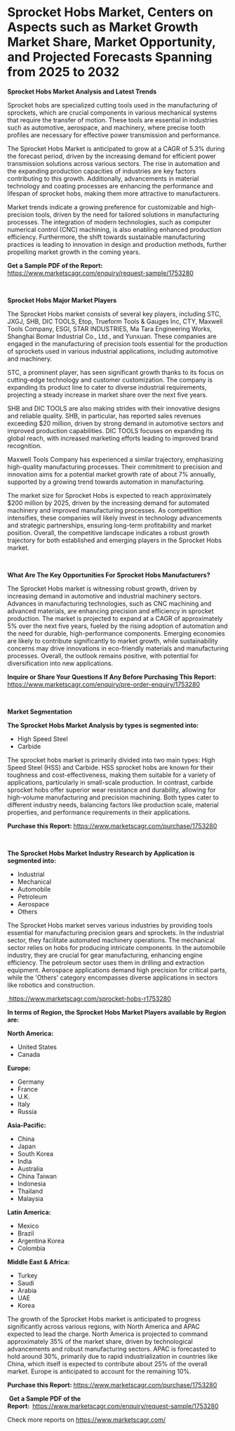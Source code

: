 <p><h1>Sprocket Hobs Market, Centers on Aspects such as Market Growth Market Share, Market Opportunity, and Projected Forecasts Spanning from 2025 to 2032</h1></p><p><strong>Sprocket Hobs Market Analysis and Latest Trends</strong></p>
<p><p>Sprocket hobs are specialized cutting tools used in the manufacturing of sprockets, which are crucial components in various mechanical systems that require the transfer of motion. These tools are essential in industries such as automotive, aerospace, and machinery, where precise tooth profiles are necessary for effective power transmission and performance.</p><p>The Sprocket Hobs Market is anticipated to grow at a CAGR of 5.3% during the forecast period, driven by the increasing demand for efficient power transmission solutions across various sectors. The rise in automation and the expanding production capacities of industries are key factors contributing to this growth. Additionally, advancements in material technology and coating processes are enhancing the performance and lifespan of sprocket hobs, making them more attractive to manufacturers.</p><p>Market trends indicate a growing preference for customizable and high-precision tools, driven by the need for tailored solutions in manufacturing processes. The integration of modern technologies, such as computer numerical control (CNC) machining, is also enabling enhanced production efficiency. Furthermore, the shift towards sustainable manufacturing practices is leading to innovation in design and production methods, further propelling market growth in the coming years.</p></p>
<p><strong>Get a Sample PDF of the Report:&nbsp;</strong> <a href="https://www.marketscagr.com/enquiry/request-sample/1753280?utm_campaign=2882&utm_medium=2&utm_source=Github&utm_content=ia&utm_term=09042025&utm_id=sprocket-hobs">https://www.marketscagr.com/enquiry/request-sample/1753280</a></p>
<p>&nbsp;</p>
<p><strong>Sprocket Hobs Major Market Players</strong></p>
<p><p>The Sprocket Hobs market consists of several key players, including STC, JXGJ, SHB, DIC TOOLS, Etop, Trueform Tools & Gauges Inc, CTY, Maxwell Tools Company, ESGI, STAR INDUSTRIES, Ma Tara Engineering Works, Shanghai Bomar Industrial Co., Ltd., and Yunxuan. These companies are engaged in the manufacturing of precision tools essential for the production of sprockets used in various industrial applications, including automotive and machinery.</p><p>STC, a prominent player, has seen significant growth thanks to its focus on cutting-edge technology and customer customization. The company is expanding its product line to cater to diverse industrial requirements, projecting a steady increase in market share over the next five years.</p><p>SHB and DIC TOOLS are also making strides with their innovative designs and reliable quality. SHB, in particular, has reported sales revenues exceeding $20 million, driven by strong demand in automotive sectors and improved production capabilities. DIC TOOLS focuses on expanding its global reach, with increased marketing efforts leading to improved brand recognition.</p><p>Maxwell Tools Company has experienced a similar trajectory, emphasizing high-quality manufacturing processes. Their commitment to precision and innovation aims for a potential market growth rate of about 7% annually, supported by a growing trend towards automation in manufacturing.</p><p>The market size for Sprocket Hobs is expected to reach approximately $200 million by 2025, driven by the increasing demand for automated machinery and improved manufacturing processes. As competition intensifies, these companies will likely invest in technology advancements and strategic partnerships, ensuring long-term profitability and market position. Overall, the competitive landscape indicates a robust growth trajectory for both established and emerging players in the Sprocket Hobs market.</p></p>
<p>&nbsp;</p>
<p><strong>What Are The Key Opportunities For Sprocket Hobs Manufacturers?</strong></p>
<p><p>The Sprocket Hobs market is witnessing robust growth, driven by increasing demand in automotive and industrial machinery sectors. Advances in manufacturing technologies, such as CNC machining and advanced materials, are enhancing precision and efficiency in sprocket production. The market is projected to expand at a CAGR of approximately 5% over the next five years, fueled by the rising adoption of automation and the need for durable, high-performance components. Emerging economies are likely to contribute significantly to market growth, while sustainability concerns may drive innovations in eco-friendly materials and manufacturing processes. Overall, the outlook remains positive, with potential for diversification into new applications.</p></p>
<p><strong>Inquire or Share Your Questions If Any Before Purchasing This Report:</strong> <a href="https://www.marketscagr.com/enquiry/pre-order-enquiry/1753280?utm_campaign=2882&utm_medium=2&utm_source=Github&utm_content=ia&utm_term=09042025&utm_id=sprocket-hobs">https://www.marketscagr.com/enquiry/pre-order-enquiry/1753280</a></p>
<p>&nbsp;</p>
<p><strong>Market Segmentation</strong></p>
<p><strong>The Sprocket Hobs Market Analysis by types is segmented into:</strong></p>
<p><ul><li>High Speed Steel</li><li>Carbide</li></ul></p>
<p><p>The sprocket hobs market is primarily divided into two main types: High Speed Steel (HSS) and Carbide. HSS sprocket hobs are known for their toughness and cost-effectiveness, making them suitable for a variety of applications, particularly in small-scale production. In contrast, carbide sprocket hobs offer superior wear resistance and durability, allowing for high-volume manufacturing and precision machining. Both types cater to different industry needs, balancing factors like production scale, material properties, and performance requirements in their applications.</p></p>
<p><strong>Purchase this Report:&nbsp;</strong><a href="https://www.marketscagr.com/purchase/1753280?utm_campaign=2882&utm_medium=2&utm_source=Github&utm_content=ia&utm_term=09042025&utm_id=sprocket-hobs">https://www.marketscagr.com/purchase/1753280</a></p>
<p>&nbsp;</p>
<p><strong>The Sprocket Hobs Market Industry Research by Application is segmented into:</strong></p>
<p><ul><li>Industrial</li><li>Mechanical</li><li>Automobile</li><li>Petroleum</li><li>Aerospace</li><li>Others</li></ul></p>
<p><p>The Sprocket Hobs market serves various industries by providing tools essential for manufacturing precision gears and sprockets. In the industrial sector, they facilitate automated machinery operations. The mechanical sector relies on hobs for producing intricate components. In the automobile industry, they are crucial for gear manufacturing, enhancing engine efficiency. The petroleum sector uses them in drilling and extraction equipment. Aerospace applications demand high precision for critical parts, while the 'Others' category encompasses diverse applications in sectors like robotics and construction.</p></p>
<p><a href="https://www.marketscagr.com/sprocket-hobs-r1753280?utm_campaign=2882&utm_medium=2&utm_source=Github&utm_content=ia&utm_term=09042025&utm_id=sprocket-hobs">&nbsp;https://www.marketscagr.com/sprocket-hobs-r1753280</a></p>
<p><strong>In terms of Region, the Sprocket Hobs Market Players available by Region are:</strong></p>
<p>
    <p> <strong> North America: </strong>
        <ul>
            <li>United States</li>
            <li>Canada</li>
        </ul>
        </p> 
    <p> <strong> Europe: </strong>
        <ul>
            <li>Germany</li>
            <li>France</li>
            <li>U.K.</li>
            <li>Italy</li>
            <li>Russia</li>
        </ul>
        </p> 
    <p> <strong> Asia-Pacific: </strong>
        <ul>
            <li>China</li>
            <li>Japan</li>
            <li>South Korea</li>
            <li>India</li>
            <li>Australia</li>
            <li>China Taiwan</li>
            <li>Indonesia</li>
            <li>Thailand</li>
            <li>Malaysia</li>
        </ul>
        </p> 
    <p> <strong> Latin America: </strong>
        <ul>
            <li>Mexico</li>
            <li>Brazil</li>
            <li>Argentina Korea</li>
            <li>Colombia</li>
        </ul>
        </p> 
    <p> <strong> Middle East & Africa: </strong>
        <ul>
            <li>Turkey</li>
            <li>Saudi</li>
            <li>Arabia</li>
            <li>UAE</li>
            <li>Korea</li>
        </ul>
    </p>
    </p>
<p><p>The growth of the Sprocket Hobs market is anticipated to progress significantly across various regions, with North America and APAC expected to lead the charge. North America is projected to command approximately 35% of the market share, driven by technological advancements and robust manufacturing sectors. APAC is forecasted to hold around 30%, primarily due to rapid industrialization in countries like China, which itself is expected to contribute about 25% of the overall market. Europe is anticipated to account for the remaining 10%.</p></p>
<p><strong>Purchase this Report: </strong><a href="https://www.marketscagr.com/purchase/1753280?utm_campaign=2882&utm_medium=2&utm_source=Github&utm_content=ia&utm_term=09042025&utm_id=sprocket-hobs">https://www.marketscagr.com/purchase/1753280</a></p>
<p>&nbsp;<strong>Get a Sample PDF of the Report:&nbsp;&nbsp;</strong><a href="https://www.marketscagr.com/enquiry/request-sample/1753280?utm_campaign=2882&utm_medium=2&utm_source=Github&utm_content=ia&utm_term=09042025&utm_id=sprocket-hobs">https://www.marketscagr.com/enquiry/request-sample/1753280</a></p>
<p><strong></strong></p>
<p>Check more reports on <a href="https://www.marketscagr.com/?utm_campaign=2882&utm_medium=2&utm_source=Github&utm_content=ia&utm_term=09042025&utm_id=sprocket-hobs">https://www.marketscagr.com/</a></p>